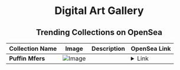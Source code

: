 <div align="center">

# Digital Art Gallery

## Trending Collections on OpenSea

| Collection Name                       | Image                                                                                     | Description                       | OpenSea Link                                                                                          |
|---------------------------------------|-------------------------------------------------------------------------------------------|-----------------------------------|--------------------------------------------------------------------------------------------------------|
| **Puffin Mfers** | ![Image](https://i.seadn.io/s/raw/files/290dbb03aee28c2951169326a4caceac.png?w=500&auto=format?w=200&auto=format) |  | <details><summary>Link</summary>[Puffin Mfers](https://opensea.io/collection/puffin-mfers)</details> |

</div>